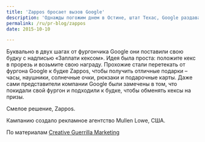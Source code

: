 ```yaml
---
title: 'Zappos бросает вызов Google'
description: 'Однажды погожим днем в Остине, штат Техас, Google раздавал кексы прохожим, которые уже пользовались сервисом Google Photos или были готовы его попробовать. Желающие могли получить кекс и заплатить за него фотографией. И тут появились Zappos.'
permalink: /ru/pr-blog/zappos
date: 2015-10-10

---
```


Буквально в двух шагах от фургончика Google они поставили свою будку с надписью «Заплати кексом». Идея была проста: положите кекс в прорезь и возьмите свою награду. Прохожие стали перетекать от фургона Google к будке Zappos, чтобы получить отличные подарки – часы, наушники, солнечные очки, рюкзаки и подарочные карты. Даже сами представители компании Google были замечены в том, что покидали свой фургон и подходили к будке, чтобы обменять кексы на призы.

Смелое решение, Zappos.

Кампанию создало рекламное агентство Mullen Lowe, США.

По материалам <a href="https://www.creativeguerrillamarketing.com/guerrilla-marketing/zappos-challenges-google-in-clever-guerrilla-marketing-campaign-paywithacupcake/">Creative Guerrilla Marketing</a>

